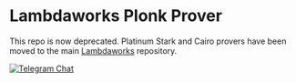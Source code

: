 # Lambdaworks Plonk Prover

This repo is now deprecated. Platinum Stark and Cairo provers have been moved to the main [Lambdaworks](https://github.com/lambdaclass/lambdaworks) repository.

<div>

[![Telegram Chat][tg-badge]][tg-url]

[tg-badge]: https://img.shields.io/static/v1?color=green&logo=telegram&label=chat&style=flat&message=join
[tg-url]: https://t.me/+98Whlzql7Hs0MDZh

</div>
